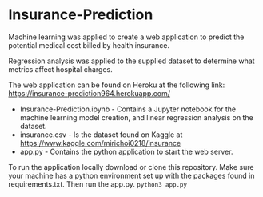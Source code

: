 # Insurance-Prediction
Machine learning  was applied to create a web application to predict the potential medical cost billed by health insurance.

Regression analysis was applied to the supplied dataset to determine what metrics affect hospital charges.

The web application can be found on Heroku at the following link:
https://insurance-prediction964.herokuapp.com/


* Insurance-Prediction.ipynb - Contains a Jupyter notebook for the machine learning model creation, and linear regression analysis on the dataset.
* insurance.csv - Is the dataset found on Kaggle at https://www.kaggle.com/mirichoi0218/insurance
* app.py - Contains the python application to start the web server.


To run the application locally download or clone this repository. Make sure your machine has a python environment set up with the packages found in requirements.txt. Then run the app.py. `python3 app.py`
